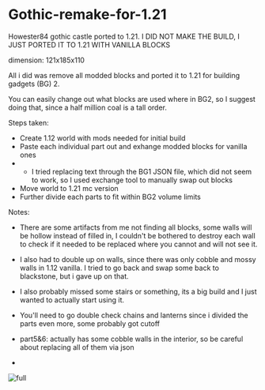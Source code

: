 # Gothic-remake-for-1.21
Howester84 gothic castle ported to 1.21.
I DID NOT MAKE THE BUILD, I JUST PORTED IT TO 1.21 WITH VANILLA BLOCKS

dimension:
121x185x110

 All i did was remove all modded blocks and ported it to 1.21 for building gadgets (BG) 2. 

 You can easily change out what blocks are used where in BG2, so I suggest doing that, since a half million coal is a tall order.

 Steps taken:
 * Create 1.12 world with mods needed for initial build
 * Paste each individual part out and exhange modded blocks for vanilla ones
 *   * I tried replacing text through the BG1 JSON file, which did not seem to work, so I used exchange tool to manually swap out blocks
 * Move world to 1.21 mc version
 * Further divide each parts to fit within BG2 volume limits

Notes:
* There are some artifacts from me not finding all blocks, some walls will be hollow instead of filled in, I couldn't be bothered to destroy each wall to check if it needed to be replaced where you cannot and will not see it.
* I also had to double up on walls, since there was only cobble and mossy walls in 1.12 vanilla. I tried to go back and swap some back to blackstone, but i gave up on that.
* I also probably missed some stairs or something, its a big build and I just wanted to actually start using it.
* You'll need to go double check chains and lanterns since i divided the parts even more, some probably got cutoff

* part5&6: actually has some cobble walls in the interior, so be careful about replacing all of them via json
* 

![full](https://github.com/user-attachments/assets/65513029-8e10-4c2f-b257-667af1473ed5)




